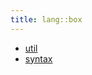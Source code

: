```yaml
---
title: lang::box
---
```



* [util](../../../Library/lang/box/util)
* [syntax](../../../Library/lang/box/syntax)